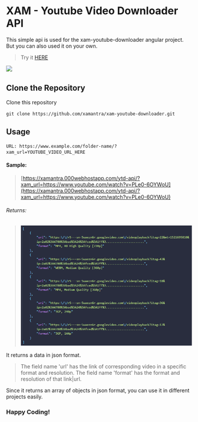 # XAM - Youtube Video Downloader API
This simple api is used for the xam-youtube-downloader angular project. But you can also used it on your own.
> Try it [HERE](https://xamantra.github.io/xam-youtube-downloader)

![](images/preview.png)

## Clone the Repository

Clone this repository
```
git clone https://github.com/xamantra/xam-youtube-downloader.git
```

## Usage
```
URL: https://www.example.com/folder-name/?xam_url=YOUTUBE_VIDEO_URL_HERE
```
#### Sample: 
> [https://xamantra.000webhostapp.com/ytd-api/?xam_url=https://www.youtube.com/watch?v=PLe0-6OYWoU](https://xamantra.000webhostapp.com/ytd-api/?xam_url=https://www.youtube.com/watch?v=PLe0-6OYWoU)
###### Returns:
> ![](images/json_response.png)

It returns a data in json format.
> The field name 'url' has the link of corresponding video in a specific format and resolution.
> The field name 'format' has the format and resolution of that link|url.


Since it returns an array of objects in json format, you can use it in different projects easily.

### Happy Coding!